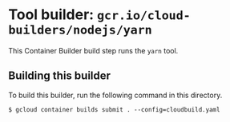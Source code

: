 # Tool builder: `gcr.io/cloud-builders/nodejs/yarn`

This Container Builder build step runs the `yarn` tool.

## Building this builder

To build this builder, run the following command in this directory.

    $ gcloud container builds submit . --config=cloudbuild.yaml
